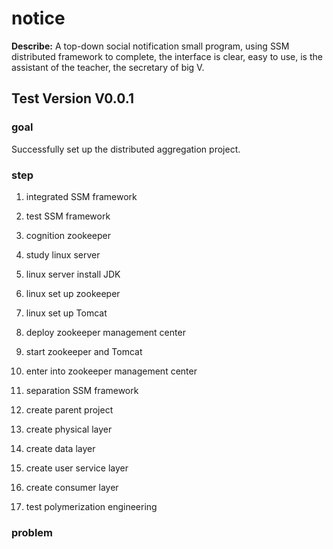 # notice
**Describe:** A top-down social notification small program, using SSM distributed framework to complete, the interface is clear, easy to use, is the assistant of the teacher, the secretary of big V.

## Test Version **V0.0.1**

### goal

Successfully set up the distributed aggregation project.

### step

1. integrated SSM framework

2. test SSM framework

3. cognition zookeeper

4. study linux server

5. linux server install JDK

6. linux set up zookeeper

7. linux set up Tomcat

8. deploy zookeeper management center

8. start zookeeper and Tomcat

9. enter into zookeeper management center

10. separation SSM framework

11. create parent project

12. create physical layer

13. create data layer

14. create user service layer

15. create consumer layer

16. test polymerization engineering

### problem
